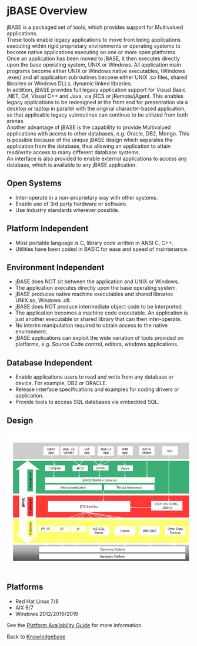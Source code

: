 # jBASE Overview

<PageHeader />

jBASE is a packaged set of tools, which provides support for Multivalued applications.  
These tools enable legacy applications to move from being applications executing within rigid proprietary environments or operating systems to become native applications executing on one or more open platforms.  
Once an application has been moved to jBASE, it then executes directly upon the base operating system, UNIX or Windows. All application main programs become either UNIX or Windows native executables, (Windows .exes) and all application subroutines become either UNIX .so files, shared libraries or Windows DLLs, dynamic linked libraries.  
In addition, jBASE provides full legacy application support for Visual Basic .NET, C#, Visual C++ and Java, via jRCS or jRemote/jAgent. This enables legacy applications to be redesigned at the front end for presentation via a desktop or laptop in parallel with the original character-based application, so that applicable legacy subroutines can continue to be utilized from both arenas.  
Another advantage of jBASE is the capability to provide Multivalued applications with access to other databases, e.g. Oracle, DB2, Mongo. This is possible because of the unique jBASE design which separates the application from the database, thus allowing an application to attain read/write access to many different database systems.  
An interface is also provided to enable external applications to access any database, which is available to any jBASE application.  

## Open Systems  

- Inter-operate in a non-proprietary way with other systems.
- Enable use of 3rd party hardware or software.
- Use industry standards wherever possible.  

## Platform Independent  

- Most portable language is C, library code written in ANSI C, C++.
- Utilities have been coded in BASIC for ease and speed of maintenance.

## Environment Independent  

- jBASE does NOT sit between the application and UNIX or Windows.
- The application executes directly upon the base operating system.
- jBASE produces native machine executables and shared libraries UNIX.so, Windows .dll.
- jBASE does NOT produce intermediate object code to be interpreted.
- The application becomes a machine code executable. An application is just another executable or shared library that can then inter-operate.
- No interim manipulation required to obtain access to the native environment.
- jBASE applications can exploit the wide variation of tools provided on platforms, e.g. Source Code control, editors, windows applications.

## Database Independent

- Enable applications users to read and write from any database or device. For example, DB2 or ORACLE.
- Release interface specifications and examples for coding drivers or application.
- Provide tools to access SQL databases via embedded SQL.

## Design  

![jBASE Design](./jbase_diagram.png)

## Platforms  

- Red Hat Linux 7/8
- AIX 6/7
- Windows 2012/2016/2019

See the [Platform Availability Guide](./../administration/installation-guides/platform-availability/README.md) for more information.  

Back to [Knowledgebase](./../README.md)

<PageFooter />
